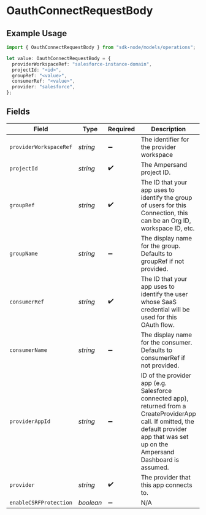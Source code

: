 # OauthConnectRequestBody

## Example Usage

```typescript
import { OauthConnectRequestBody } from "sdk-node/models/operations";

let value: OauthConnectRequestBody = {
  providerWorkspaceRef: "salesforce-instance-domain",
  projectId: "<id>",
  groupRef: "<value>",
  consumerRef: "<value>",
  provider: "salesforce",
};
```

## Fields

| Field                                                                                                                                                                                       | Type                                                                                                                                                                                        | Required                                                                                                                                                                                    | Description                                                                                                                                                                                 | Example                                                                                                                                                                                     |
| ------------------------------------------------------------------------------------------------------------------------------------------------------------------------------------------- | ------------------------------------------------------------------------------------------------------------------------------------------------------------------------------------------- | ------------------------------------------------------------------------------------------------------------------------------------------------------------------------------------------- | ------------------------------------------------------------------------------------------------------------------------------------------------------------------------------------------- | ------------------------------------------------------------------------------------------------------------------------------------------------------------------------------------------- |
| `providerWorkspaceRef`                                                                                                                                                                      | *string*                                                                                                                                                                                    | :heavy_minus_sign:                                                                                                                                                                          | The identifier for the provider workspace                                                                                                                                                   | salesforce-instance-domain                                                                                                                                                                  |
| `projectId`                                                                                                                                                                                 | *string*                                                                                                                                                                                    | :heavy_check_mark:                                                                                                                                                                          | The Ampersand project ID.                                                                                                                                                                   |                                                                                                                                                                                             |
| `groupRef`                                                                                                                                                                                  | *string*                                                                                                                                                                                    | :heavy_check_mark:                                                                                                                                                                          | The ID that your app uses to identify the group of users for this Connection, this can be an Org ID, workspace ID, etc.                                                                     |                                                                                                                                                                                             |
| `groupName`                                                                                                                                                                                 | *string*                                                                                                                                                                                    | :heavy_minus_sign:                                                                                                                                                                          | The display name for the group. Defaults to groupRef if not provided.                                                                                                                       |                                                                                                                                                                                             |
| `consumerRef`                                                                                                                                                                               | *string*                                                                                                                                                                                    | :heavy_check_mark:                                                                                                                                                                          | The ID that your app uses to identify the user whose SaaS credential will be used for this OAuth flow.                                                                                      |                                                                                                                                                                                             |
| `consumerName`                                                                                                                                                                              | *string*                                                                                                                                                                                    | :heavy_minus_sign:                                                                                                                                                                          | The display name for the consumer. Defaults to consumerRef if not provided.                                                                                                                 |                                                                                                                                                                                             |
| `providerAppId`                                                                                                                                                                             | *string*                                                                                                                                                                                    | :heavy_minus_sign:                                                                                                                                                                          | ID of the provider app (e.g. Salesforce connected app), returned from a CreateProviderApp call. If omitted, the default provider app that was set up on the Ampersand Dashboard is assumed. |                                                                                                                                                                                             |
| `provider`                                                                                                                                                                                  | *string*                                                                                                                                                                                    | :heavy_check_mark:                                                                                                                                                                          | The provider that this app connects to.                                                                                                                                                     | salesforce                                                                                                                                                                                  |
| `enableCSRFProtection`                                                                                                                                                                      | *boolean*                                                                                                                                                                                   | :heavy_minus_sign:                                                                                                                                                                          | N/A                                                                                                                                                                                         |                                                                                                                                                                                             |